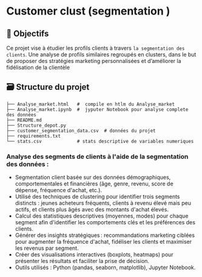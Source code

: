 # Customer clust (segmentation )

## 🎯 Objectifs 
Ce projet vise à étudier les profils clients à travers `la segmentation des clients`. Une analyse de profils similaires regroupés en clusters, dans le but de proposer des stratégies marketing personnalisées et d’améliorer la fidélisation de la clientèle

## 🗃️ Structure du projet 
```Structure du projet :
├── Analyse_market.html   #  compile en htlm du Analyse_market
├── Analyse_market.ipynb  #  jyputer Notebook pour analyse complete des données 
├── README.md
├── Structure_depot.py   
├── customer_segmentation_data.csv  # données du projet 
├── requirements.txt  
└── stats.csv             # stats descriptive de variables numeriques

```

### Analyse des segments de clients à l'aide de la segmentation des données :

- Segmentation client basée sur des données démographiques, comportementales et financières (âge, genre, revenu, score de dépense, fréquence d'achat, etc.).
- Utilisé des techniques de clustering pour identifier trois segments distincts : jeunes acheteurs fréquents, clients à revenu élevé mais peu actifs, et clients plus âgés avec des montants d'achat élevés.
- Calcul des statistiques descriptives (moyennes, modes) pour chaque segment afin d'identifier les comportements clés et les préférences des clients.
- Générer des insights stratégiques : recommandations marketing ciblées pour augmenter la fréquence d'achat, fidéliser les clients et maximiser les revenus par segment.
- Créer des visualisations interactives (boxplots, heatmaps) pour présenter les résultats et faciliter la prise de décision.
- Outils utilisés : Python (pandas, seaborn, matplotlib), Jupyter Notebook.
